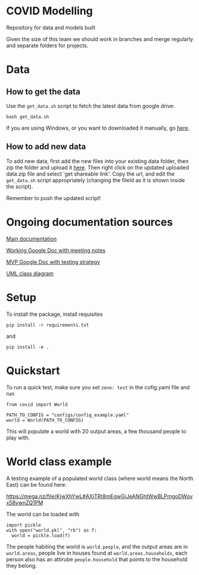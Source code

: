 # COVID Modelling

Repository for data and models built

Given the size of this team we should work in branches and merge regularly and separate folders for projects.

# Data
## How to get the data

Use the ``get_data.sh`` script to fetch the latest data from google drive:

```
bash get_data.sh
```

If you are using Windows, or you want to downloaded it manually, go [here](https://drive.google.com/open?id=1A2rhq8JiCTOqOhUaSgFyIO01vDPnDUGj).

## How to add new data

To add new data, first add the new files into your existing data folder, then zip the folder and upload it [here](https://drive.google.com/open?id=1A2rhq8JiCTOqOhUaSgFyIO01vDPnDUGj). Then right click on the updated uploaded data.zip file and select 'get shareable link'. Copy the url, and edit the ``get_data.sh`` script appropriately (changing the fileId as it is shown inside the script). 

Remember to push the updated script!

# Ongoing documentation sources

[Main documentation](https://josephpb.github.io/covidmodelling)

[Working Google Doc with meeting notes](https://docs.google.com/document/d/1EwwHZ0s3uVWmkEdhiw94cqrhfoLsTu_Pay2H11LjVOw/edit)<br>

[MVP Google Doc with testing strategy](https://docs.google.com/document/d/1O0v6O3rOlCDKFD66Y9KbZTfKLQPgmP1ScuwrFv4sspo/edit?usp=sharing)

[UML class diagram](https://drive.google.com/file/d/1YMUAePtUvx1xLVObjnz1n5IkDfJOkmD8/view)



# Setup

To install the package, install requisites

``pip install -r requirements.txt``

and

``pip install -e .``

# Quickstart

To run a quick test, make sure you set `zone: test` in the cofig.yaml file and run

```
from covid import World

PATH_TO_CONFIG = "configs/config_example.yaml"
world = World(PATH_TO_CONFIG)

```
This will populate a world with 20 output areas, a few thousand people to play with.


# World class example

A testing example of a populated world class (where world means the North East) can be found here:

https://mega.nz/file/KjwXhYwL#AXiTRt8mEgwGiJeANGhtWwBLPmgoDWovx58ywnZQ1PM

The world can be loaded with

```
import pickle
with open("world.pkl", "rb") as f:
  world = pickle.load(f)
```

The people habiting the world is ``world.people``, and the output areas are in ``world.areas``, people live in houses found at ``world.areas.households``, each person also has an attirube ``people.household`` that points to the household they belong.
